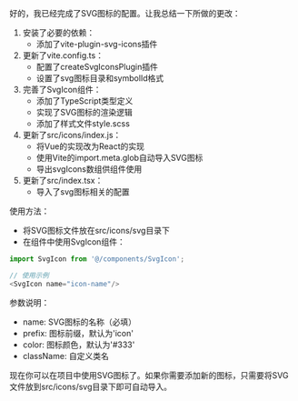 好的，我已经完成了SVG图标的配置。让我总结一下所做的更改：

1. 安装了必要的依赖：
    * 添加了vite-plugin-svg-icons插件
2. 更新了vite.config.ts：
    * 配置了createSvgIconsPlugin插件
    * 设置了svg图标目录和symbolId格式
3. 完善了SvgIcon组件：
    * 添加了TypeScript类型定义
    * 实现了SVG图标的渲染逻辑
    * 添加了样式文件style.scss
4. 更新了src/icons/index.js：
    * 将Vue的实现改为React的实现
    * 使用Vite的import.meta.glob自动导入SVG图标
    * 导出svgIcons数组供组件使用
5. 更新了src/index.tsx：
    * 导入了svg图标相关的配置

使用方法：

* 将SVG图标文件放在src/icons/svg目录下
* 在组件中使用SvgIcon组件：

```js
import SvgIcon from '@/components/SvgIcon';

// 使用示例
<SvgIcon name="icon-name"/>
```

参数说明：

* name: SVG图标的名称（必填）
* prefix: 图标前缀，默认为'icon'
* color: 图标颜色，默认为'#333'
* className: 自定义类名

现在你可以在项目中使用SVG图标了。如果你需要添加新的图标，只需要将SVG文件放到src/icons/svg目录下即可自动导入。
